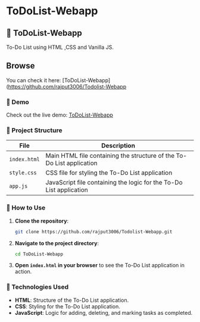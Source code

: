 # ToDoList-Webapp

## 📝 ToDoList-Webapp
To-Do List using HTML ,CSS and Vanilla JS.

## Browse
You can check it here: [ToDoList-Webapp](https://github.com/rajput3006/Todolist-Webapp

### 🔗 Demo
Check out the live demo: [ToDoList-Webapp](https://github.com/rajput3006/Todolist-Webapp)
### 📂 Project Structure
| File      | Description                                              |
|-----------|----------------------------------------------------------|
| `index.html`  | Main HTML file containing the structure of the To-Do List application |
| `style.css`   | CSS file for styling the To-Do List application       |
| `app.js`      | JavaScript file containing the logic for the To-Do List application  |
### 🚀 How to Use
1. **Clone the repository**:
    ```sh
    git clone https://github.com/rajput3006/Todolist-Webapp.git
    ```
2. **Navigate to the project directory**:
    ```sh
    cd ToDoList-Webapp
    ```
3. **Open `index.html` in your browser** to see the To-Do List application in action.
### 🔧 Technologies Used
- **HTML**: Structure of the To-Do List application.
- **CSS**: Styling for the To-Do List application.
- **JavaScript**: Logic for adding, deleting, and marking tasks as completed.
